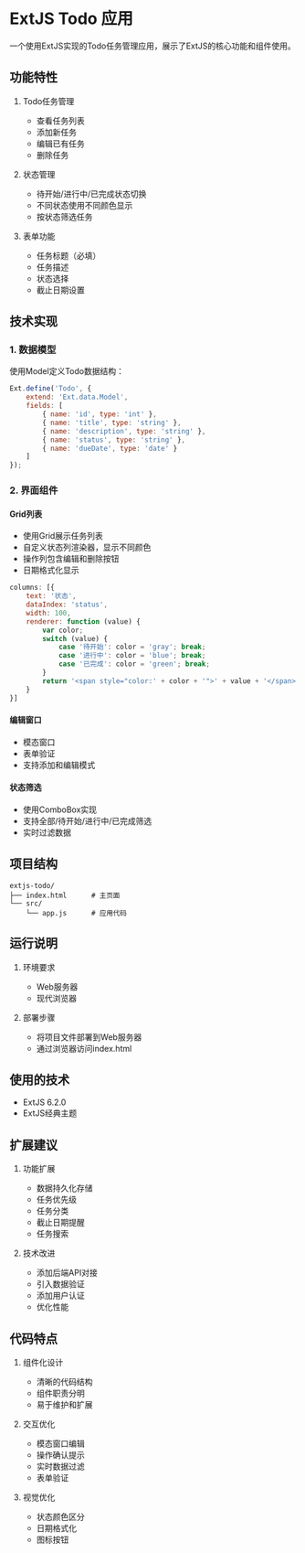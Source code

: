 # ExtJS Todo 应用

一个使用ExtJS实现的Todo任务管理应用，展示了ExtJS的核心功能和组件使用。

## 功能特性

1. Todo任务管理
   - 查看任务列表
   - 添加新任务
   - 编辑已有任务
   - 删除任务

2. 状态管理
   - 待开始/进行中/已完成状态切换
   - 不同状态使用不同颜色显示
   - 按状态筛选任务

3. 表单功能
   - 任务标题（必填）
   - 任务描述
   - 状态选择
   - 截止日期设置

## 技术实现

### 1. 数据模型

使用Model定义Todo数据结构：

```javascript
Ext.define('Todo', {
    extend: 'Ext.data.Model',
    fields: [
        { name: 'id', type: 'int' },
        { name: 'title', type: 'string' },
        { name: 'description', type: 'string' },
        { name: 'status', type: 'string' },
        { name: 'dueDate', type: 'date' }
    ]
});
```

### 2. 界面组件

#### Grid列表
- 使用Grid展示任务列表
- 自定义状态列渲染器，显示不同颜色
- 操作列包含编辑和删除按钮
- 日期格式化显示

```javascript
columns: [{
    text: '状态',
    dataIndex: 'status',
    width: 100,
    renderer: function (value) {
        var color;
        switch (value) {
            case '待开始': color = 'gray'; break;
            case '进行中': color = 'blue'; break;
            case '已完成': color = 'green'; break;
        }
        return '<span style="color:' + color + '">' + value + '</span>';
    }
}]
```

#### 编辑窗口
- 模态窗口
- 表单验证
- 支持添加和编辑模式

#### 状态筛选
- 使用ComboBox实现
- 支持全部/待开始/进行中/已完成筛选
- 实时过滤数据

## 项目结构

```
extjs-todo/
├── index.html      # 主页面
└── src/
    └── app.js      # 应用代码
```

## 运行说明

1. 环境要求
   - Web服务器
   - 现代浏览器

2. 部署步骤
   - 将项目文件部署到Web服务器
   - 通过浏览器访问index.html

## 使用的技术

- ExtJS 6.2.0
- ExtJS经典主题

## 扩展建议

1. 功能扩展
   - 数据持久化存储
   - 任务优先级
   - 任务分类
   - 截止日期提醒
   - 任务搜索

2. 技术改进
   - 添加后端API对接
   - 引入数据验证
   - 添加用户认证
   - 优化性能

## 代码特点

1. 组件化设计
   - 清晰的代码结构
   - 组件职责分明
   - 易于维护和扩展

2. 交互优化
   - 模态窗口编辑
   - 操作确认提示
   - 实时数据过滤
   - 表单验证

3. 视觉优化
   - 状态颜色区分
   - 日期格式化
   - 图标按钮
